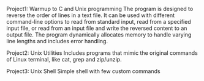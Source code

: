 Project1: Warmup to C and Unix programming
The program is designed to reverse the order of lines in a text file.
It can be used with different command-line options to read from standard input, read from a specified input file, or read from an input file and write the reversed content to an output file.
The program dynamically allocates memory to handle varying line lengths and includes error handling. 

Project2: Unix Utilities
Includes programs that mimic the original commands of Linux terminal, like cat, grep and zip/unzip.

Project3: Unix Shell
Simple shell with few custom commands